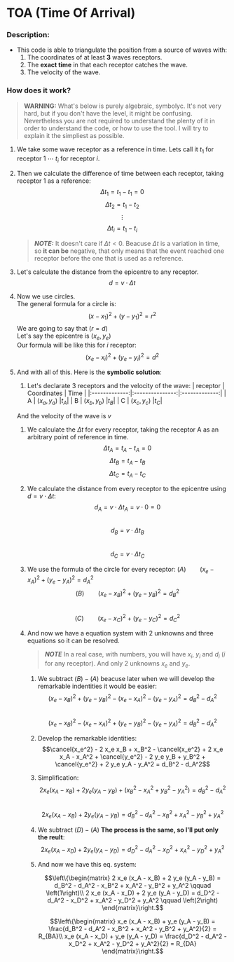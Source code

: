 # TOA (Time Of Arrival)


### Description:
- This code is able to triangulate the position from a source of waves with:
    1. The coordinates of at least **3** waves receptors.
    1. The **exact time** in that each receptor catches the wave.
    1. The velocity of the wave.



### How does it work?

> **WARNING:** What's below is purely algebraic, symbolyc. It's not very hard, but if you don't have the level, it might be confusing. Nevertheless you are not required to understand the plenty of it in order to understand the code, or how to use the tool. I will try to explain it the simpliest as possible.

1. We take some wave receptor as a reference in time. Lets call it $t_1$ for receptor $1$ $\cdots$ $t_i$ for receptor $i$.
1. Then we calculate the difference of time between each receptor, taking receptor 1 as a reference: $$\Delta t_1 = t_1 - t_1 = 0$$ $$\Delta t_2 = t_1 - t_2$$ $$\vdots$$ $$\Delta t_i = t_1 - t_i$$



    > **_NOTE:_**  It doesn't care if $\Delta t < 0$. Beacuse $\Delta t$ is a variation in time, so **it can be** negative, that only means that the event reached one receptor before the one that is used as a reference.

1. Let's calculate the distance from the epicentre to any receptor.
    $$d = v \cdot \Delta t$$

1. Now we use circles.<br>
    The general formula for a circle is:
    $$(x - x_1)^2 + (y - y_1)^2 = r^2 $$
    We are going to say that $(r = d)$<br>
    Let's say the epicentre is $(x_e, y_e)$<br>
    Our formula will be like this for $i$ receptor:
    $$(x_e - x_i)^2 + (y_e - y_i)^2 = d^2$$

1. And with all of this. Here is the **symbolic solution**:<br>

    1. Let's declarate 3 receptors and the velocity of the wave:
        | receptor     | Coordinates        | Time      |
        |:-------------:|:---------------:|:-------------:|
        | A         |   $(x_a, y_a)$    |$t_A$|
        | B         |   $(x_b, y_b)$    |$t_B$|
        | C         |   $(x_c, y_c)$    |$t_C$|

    And the velocity of the wave is $v$<br>

    1. We calculate the $\Delta t$ for every receptor, taking the receptor A as an arbitrary point of reference in time.
        $$\Delta t_A = t_A - t_A = 0$$
        $$\Delta t_B = t_A - t_B$$
        $$\Delta t_C = t_A - t_C$$

    1. We calculate the distance from every receptor to the epicentre using $d = v \cdot \Delta t$:<br>
        $$d_A = v \cdot \Delta t_A = v \cdot 0 = 0$$  
        $$d_B = v \cdot \Delta t_B$$  
        $$d_C = v \cdot \Delta t_C$$  
    1. We use the formula of the circle for every receptor:
        $\left( A \right)\qquad(x_e - x_A)^2 + (y_e - y_A)^2 = d_A^2$  
        $$\left( B \right)\qquad(x_e - x_B)^2 + (y_e - y_B)^2 = d_B^2$$  
        $$\left( C \right)\qquad(x_e - x_C)^2 + (y_e - y_C)^2 = d_C^2$$  
    1. And now we have a equation system with 2 unknowns and three equations so it can be resolved.
        > **_NOTE_** In a real case, with numbers, you will have $x_i$, $y_i$ and $d_i$ ($i$ for any receptor). And only 2 unknowns $x_e$ and $y_e$.
        1. We subtract $\left( B \right) - \left( A \right)$ beacuse later when we will develop the remarkable indentities it would be easier:
            $$(x_e - x_B)^2 + (y_e - y_B)^2 - (x_e - x_A)^2 - (y_e - y_A)^2 = d_B^2 - d_A^2$$  
            $$(x_e - x_B)^2 - (x_e - x_A)^2 + (y_e - y_B)^2 - (y_e - y_A)^2 = d_B^2 - d_A^2$$  
        1. Develop the remarkable identities:
            $$\cancel{x_e^2} - 2 x_e x_B + x_B^2 - \cancel{x_e^2} + 2 x_e x_A - x_A^2 + \cancel{y_e^2} - 2 y_e y_B + y_B^2 + \cancel{y_e^2} + 2 y_e y_A - y_A^2 = d_B^2 - d_A^2$$  
        1. Simplification:
            $$2 x_e (x_A - x_B) + 2 y_e (y_A - y_B) + (x_B^2 - x_A^2 + y_B^2 - y_A^2) = d_B^2 - d_A^2$$  
            $$2 x_e (x_A - x_B) + 2 y_e (y_A - y_B) = d_B^2 - d_A^2 - x_B^2 + x_A^2 - y_B^2 + y_A^2$$  
        1. We subtract $\left( D \right) - \left( A \right)$ **The process is the same, so I'll put only the reult**:
            $$2 x_e (x_A - x_D) + 2 y_e (y_A - y_D) = d_D^2 - d_A^2 - x_D^2 + x_A^2 - y_D^2 + y_A^2$$  
        1. And now we have this eq. system:

            $$\left\{\begin{matrix}
                2 x_e (x_A - x_B) + 2 y_e (y_A - y_B) = d_B^2 - d_A^2 - x_B^2 + x_A^2 - y_B^2 + y_A^2  \qquad \left(1\right)\\ 
                2 x_e (x_A - x_D) + 2 y_e (y_A - y_D) = d_D^2 - d_A^2 - x_D^2 + x_A^2 - y_D^2 + y_A^2 \qquad \left(2\right)
            \end{matrix}\right.$$

            $$\left\{\begin{matrix}
                x_e (x_A - x_B) + y_e (y_A - y_B) = \frac{d_B^2 - d_A^2 - x_B^2 + x_A^2 - y_B^2 + y_A^2}{2} = R_{BA}\\ 
                x_e (x_A - x_D) + y_e (y_A - y_D) = \frac{d_D^2 - d_A^2 - x_D^2 + x_A^2 - y_D^2 + y_A^2}{2} = R_{DA}
            \end{matrix}\right.$$
            
